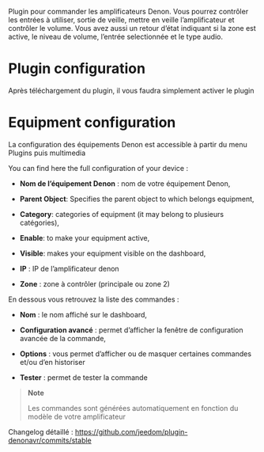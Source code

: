Plugin pour commander les amplificateurs Denon. Vous pourrez contrôler
les entrées à utiliser, sortie de veille, mettre en veille
l’amplificateur et contrôler le volume. Vous avez aussi un retour d’état
indiquant si la zone est active, le niveau de volume, l’entrée
selectionnée et le type audio.

Plugin configuration
=======================

Après téléchargement du plugin, il vous faudra simplement activer le
plugin

Equipment configuration
=============================

La configuration des équipements Denon est accessible à partir du menu
Plugins puis multimedia

You can find here the full configuration of your device :

-   **Nom de l’équipement Denon** : nom de votre équipement Denon,

-   **Parent Object**: Specifies the parent object to which belongs
    equipment,

-   **Category**: categories of equipment (it may belong to
    plusieurs catégories),

-   **Enable**: to make your equipment active,

-   **Visible**: makes your equipment visible on the dashboard,

-   **IP** : IP de l’amplificateur denon

-   **Zone** : zone à contrôler (principale ou zone 2)

En dessous vous retrouvez la liste des commandes :

-   **Nom** : le nom affiché sur le dashboard,

-   **Configuration avancé** : permet d’afficher la fenêtre de
    configuration avancée de la commande,

-   **Options** : vous permet d’afficher ou de masquer certaines
    commandes et/ou d’en historiser

-   **Tester** : permet de tester la commande

> **Note**
>
> Les commandes sont générées automatiquement en fonction du modèle de
> votre amplificateur

Changelog détaillé :
<https://github.com/jeedom/plugin-denonavr/commits/stable>
